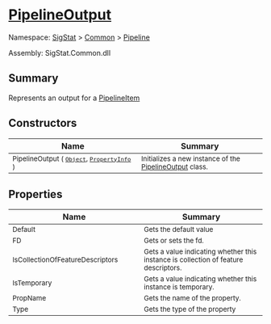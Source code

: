 # [PipelineOutput](./PipelineOutput.md)

Namespace: [SigStat]() > [Common](./../README.md) > [Pipeline](./README.md)

Assembly: SigStat.Common.dll

## Summary
Represents an output for a [PipelineItem](https://github.com/hargitomi97/sigstat/blob/master/docs/md/.md)

## Constructors

| Name | Summary | 
| --- | --- | 
| <sub>PipelineOutput ( [`Object`](https://docs.microsoft.com/en-us/dotnet/api/System.Object), [`PropertyInfo`](https://docs.microsoft.com/en-us/dotnet/api/System.Reflection.PropertyInfo) )</sub><img width=100>| <sub>Initializes a new instance of the [PipelineOutput](https://github.com/hargitomi97/sigstat/blob/master/docs/md/SigStat/Common/Pipeline/PipelineOutput.md) class.</sub>| <br>


## Properties

| Name | Summary | 
| --- | --- | 
| <sub>Default</sub><img width=100>| <sub>Gets the default value</sub>| <br>
| <sub>FD</sub><img width=100>| <sub>Gets or sets the fd.</sub>| <br>
| <sub>IsCollectionOfFeatureDescriptors</sub><img width=100>| <sub>Gets a value indicating whether this instance is collection of feature descriptors.</sub>| <br>
| <sub>IsTemporary</sub><img width=100>| <sub>Gets a value indicating whether this instance is temporary.</sub>| <br>
| <sub>PropName</sub><img width=100>| <sub>Gets the name of the property.</sub>| <br>
| <sub>Type</sub><img width=100>| <sub>Gets the type of the property</sub>| <br>


